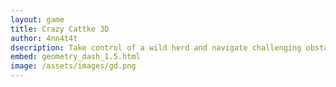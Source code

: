 ```yaml
---
layout: game
title: Crazy Cattke 3D
author: 4nn4t4t
dsecription: Take control of a wild herd and navigate challenging obstacles in Crazy Cattle 3D for a fun and action-packed adventure.
embed: geometry_dash_1.5.html
image: /assets/images/gd.png
---
```

